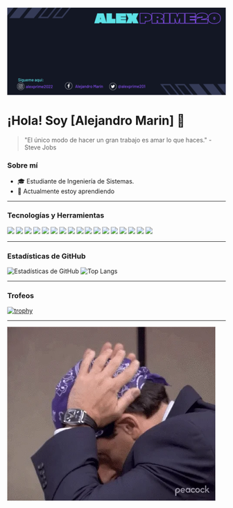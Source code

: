 ![Header](https://raw.githubusercontent.com/Alexprime20/Alexprime20/main/Alexprime20%20(4).png)

# ¡Hola! Soy [Alejandro Marin] 👋

> "El único modo de hacer un gran trabajo es amar lo que haces." - Steve Jobs

### Sobre mí
- 🎓 Estudiante de Ingeniería de Sistemas.
- 🌱 Actualmente estoy aprendiendo

---

### Tecnologías y Herramientas
<p>
  <img src="https://img.shields.io/badge/JavaScript-black?style=flat-square&logo=javascript">
  <img src="https://img.shields.io/badge/Node.js-black?style=flat-square&logo=node.js">
  <img src="https://img.shields.io/badge/React-black?style=flat-square&logo=react">
  <img src="https://img.shields.io/badge/HTML5-black?style=flat-square&logo=html5">
  <img src="https://img.shields.io/badge/CSS3-black?style=flat-square&logo=css3">
  <img src="https://img.shields.io/badge/Python-black?style=flat-square&logo=python">
  <img src="https://img.shields.io/badge/Java-black?style=flat-square&logo=java">
  <img src="https://img.shields.io/badge/C++-black?style=flat-square&logo=c%2B%2B">
  <img src="https://img.shields.io/badge/SQL-black?style=flat-square&logo=postgresql">
  <img src="https://img.shields.io/badge/Git-black?style=flat-square&logo=git">
  <img src="https://img.shields.io/badge/GitHub-black?style=flat-square&logo=github">
  <img src="https://img.shields.io/badge/Visual_Studio_Code-black?style=flat-square&logo=visual-studio-code">
  <img src="https://img.shields.io/badge/Docker-black?style=flat-square&logo=docker">
  <img src="https://img.shields.io/badge/Linux-black?style=flat-square&logo=linux">
  <img src="https://img.shields.io/badge/Windows-black?style=flat-square&logo=windows">
  <img src="https://img.shields.io/badge/AWS-black?style=flat-square&logo=amazon-aws">
  <img src="https://img.shields.io/badge/Azure-black?style=flat-square&logo=microsoft-azure">
</p>

---

### Estadísticas de GitHub
![Estadísticas de GitHub](https://github-readme-stats.vercel.app/api?username=Alexprime20&show_icons=true&theme=radical)
![Top Langs](https://github-readme-stats.vercel.app/api/top-langs/?username=Alexprime20&layout=compact&theme=radical)

---

### Trofeos
[![trophy](https://github-profile-trophy.vercel.app/?username=Alexprime20)](https://github.com/ryo-ma/github-profile-trophy)

---

![GIF](https://raw.githubusercontent.com/Alexprime20/Alexprime20/main/giphy.webp)

